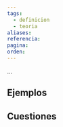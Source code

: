 ```yaml
---
tags:
  - definicion
  - teoria
aliases: 
referencia: 
pagina: 
orden:
---
```

...

## Ejemplos

## Cuestiones
